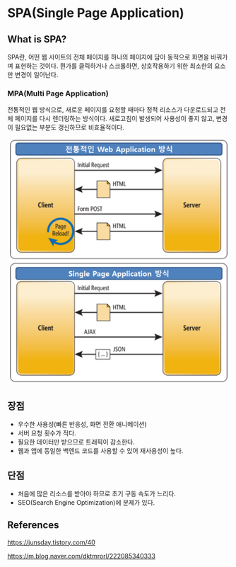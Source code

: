 # SPA(Single Page Application)

## What is SPA?

SPA란, 어떤 웹 사이트의 전체 페이지를 하나의 페이지에 담아 동적으로 화면을 바꿔가며 표현하는 것이다. 뭔가를 클릭하거나 스크롤하면, 상호작용하기 위한 최소한의 요소만 변경이 일어난다.

### MPA(Multi Page Application)

전통적인 웹 방식으로, 새로운 페이지를 요청할 때마다 정적 리소스가 다운로드되고 전체 페이지를 다시 렌더링하는 방식이다. 새로고침이 발생되어 사용성이 좋지 않고, 변경이 필요없는 부분도 갱신하므로 비효율적이다.

![image-20211220020429916](README.assets/image-20211220020429916.png)



## 장점

- 우수한 사용성(빠른 반응성, 화면 전환 애니메이션)
- 서버 요청 횟수가 적다.
- 필요한 데이터만 받으므로 트래픽이 감소한다.
- 웹과 앱에 동일한 백엔드 코드를 사용할 수 있어 재사용성이 높다.



## 단점

- 처음에 많은 리소스를 받아야 하므로 초기 구동 속도가 느리다.
- SEO(Search Engine Optimization)에 문제가 있다.



## References

https://junsday.tistory.com/40

https://m.blog.naver.com/dktmrorl/222085340333